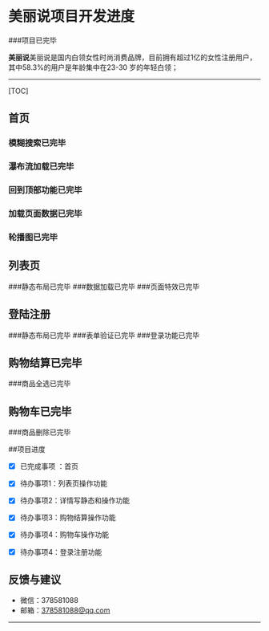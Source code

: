 # 美丽说项目开发进度
###项目已完毕

**美丽说**美丽说是国内白领女性时尚消费品牌，目前拥有超过1亿的女性注册用户，其中58.3%的用户是年龄集中在23-30 岁的年轻白领；

-------------------

[TOC]
 
## 首页
### 模糊搜索已完毕
### 瀑布流加载已完毕
### 回到顶部功能已完毕
### 加载页面数据已完毕
### 轮播图已完毕
## 列表页
###静态布局已完毕
###数据加载已完毕
###页面特效已完毕
## 登陆注册
###静态布局已完毕
###表单验证已完毕
###登录功能已完毕
## 购物结算已完毕
###商品全选已完毕
## 购物车已完毕
###商品删除已完毕

##项目进度


- [x] 已完成事项  ：首页
- [x] 待办事项1：列表页操作功能
- [x] 待办事项2：详情写静态和操作功能
- [x] 待办事项3：购物结算操作功能
- [x] 待办事项4：购物车操作功能
- [x] 待办事项4：登录注册功能





## 反馈与建议
- 微信：378581088
- 邮箱：378581088@qq.com

---------

